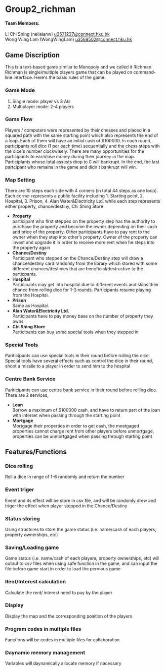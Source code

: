 # Group2_richman
#### Team Members:
Li Chi Shing (nelialanw) u3571237@connect.hku.hk<br>
Wong Wing Lam (WongWingLam) u3568502@connect.hku.hk
## Game Discription
This is a text-based game similar to Monopoly and we called it Richman.
Richman is single/multiple players game that can be played on command-line interface.
Here's the basic rules of the game.
### Game Mode
1. Single mode: player vs 3 AIs
2. Multiplayer mode: 2-4 players 
### Game Flow
Players / computers were represented by their chesses and placed in a squared path with the same starting point which also represents the end of a loop. Each of them will have an initial cash of $100000. In each round, participants roll dice (1 per each time) sequentially and the chess steps with the dice's number clockwisely. There are many opportunities for the participants to earn/lose money during their journey in the map. Participlants whose total assests drop to 0 will bankrupt. In the end, the last partcipant who remains in the game and didn't bankrupt will win. 
### Map Setting
There are 10 steps each side with 4 corners (in total 44 steps as one loop). Each corner represents a public facility including 1. Starting point, 2. Hospital, 3. Prison, 4. Alan Water&Electricity Ltd. while each step represents either property, chance/destiny, Chi Shing Store<br>
* **Property**
<br>participant who first stepped on the property step has the authority to purchase the property and become the owner depending on their cash and price of the property. Other participants have to pay rent to the owner when they step into other's property. Owner of the property can invest and upgrade it in order to receive more rent when he steps into the property again
* **Chance/Destiny** 
<br>Participant who stepped on the Chance/Destiny step will draw a chance/destiny card randomly from the library which stored with some different chances/destinies that are beneficial/destructive to the particpants. 
* **Hospital**
<br>Participants may get into hospital due to different events and skips their chance from rolling dice for 1-3 rounds. Participants resume playing from the Hospital.
* **Prison**
<br>Same as Hospital.
* **Alan Water&Electricity Ltd.**
<br>Participants have to pay money base on the number of property they owns
* **Chi Shing Store**
<br>Participants can buy some special tools when they stepped in
### Special Tools
Pariticipants can use special tools in their round before rolling the dice. Special tools have several effects such as control the dice in their round, shoot a missile to a player in order to send him to the hospital
### Centre Bank Service
Pariticipants can use centre bank service in their round before rolling dice. There are 2 services,
* **Loan**
<br>Borrow a maximum of $100000 cash, and have to return part of the loan with interset when passing through the starting point
* **Mortgage**
<br>Mortgage their properties in order to get cash, the moetgaged properties cannot charge rent from other players before unmortgage, properties can be unmortgaged when passing through starting point
## Features/Functions
### Dice rolling
Roll a dice in range of 1-6 randomly and return the number
### Event triger
Event and its effect will be store in csv file, and will be randomly drew and triger the effect when player stepped in the Chance/Destiny 
### Status storing
Using structures to store the game status (i.e. name/cash of each players, property ownerships, etc)
### Saving/Loading game
Game status (i.e. name/cash of each players, property ownerships, etc) will outout to csv files when using safe function in the game, and can input the file before game start in order to load the pervious game
### Rent/Interest calculation
Calculate the rent/ interest need to pay by the player
### Display
Display the map and the corresponding position of the players
### Program codes in multiple files
Functions will be codes in multiple files for collaboration
### Daynamic memory management
Variables will daynamically allocate memory if nacessary 
